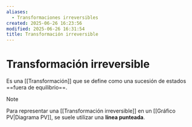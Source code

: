 ```yaml
---
aliases:
  - Transformaciones irreversibles
created: 2025-06-26 16:23:56
modified: 2025-06-26 16:31:54
title: Transformación irreversible
---
```


# Transformación irreversible

Es una [[Transformación]] que se define como una sucesión de estados ==fuera de equilibrio==.

> [!note]
> Para representar una [[Transformación irreversible]] en un [[Gráfico PV|Diagrama PV]], se suele utilizar una **línea punteada**.
